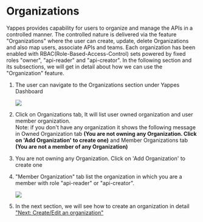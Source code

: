 Organizations
=============

Yappes provides capability for users to organize and manage the APIs in
a controlled manner. The controlled nature is delivered via the feature
"Organizations" where the user can create, update, delete Organizations
and also map users, associate APIs and teams. Each organization has been
enabled with RBAC(Role-Based-Access-Control) sets powered by fixed roles
"owner", "api-reader" and "api-creator". In the following section and
its subsections, we will get in detail about how we can use the
"Organization" feature.

1.  The user can navigate to the Organizations section under Yappes
    Dashboard

    ![](../images/dashboard/organization_view_01.png)

2.  Click on Organizations tab, It will list user owned organization and
    user member organization.    
    Note: if you don't have any organization it shows the following
    message in Owned Organization tab **(You are not owning any
    Organization. Click on 'Add Organization' to create one)** and
    Member Organizations tab **(You are not a member of any
    Organization)**    
3.  You are not owning any Organization. Click on 'Add Organization' to
    create one
4.  "Member Organization" tab list the organization in which you are a
    member with role "api-reader" or "api-creator".

    ![](../images/dashboard/organization/organization_view_02.png)

5.  In the next section, we will see how to create an organization in
    detail ["Next: Create/Edit an
    organization"](organizations_create_edit.md)